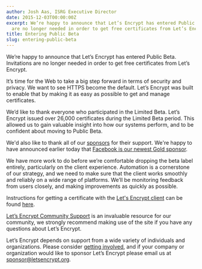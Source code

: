 ```yaml
---
author: Josh Aas, ISRG Executive Director
date: 2015-12-03T00:00:00Z
excerpt: We’re happy to announce that Let’s Encrypt has entered Public Beta. Invitations
  are no longer needed in order to get free certificates from Let’s Encrypt.
title: Entering Public Beta
slug: entering-public-beta
---
```


We’re happy to announce that Let’s Encrypt has entered Public Beta. Invitations are no longer needed in order to get free certificates from Let’s Encrypt.

It’s time for the Web to take a big step forward in terms of security and privacy. We want to see HTTPS become the default. Let’s Encrypt was built to enable that by making it as easy as possible to get and manage certificates.

We’d like to thank everyone who participated in the Limited Beta. Let’s Encrypt issued over 26,000 certificates during the Limited Beta period. This allowed us to gain valuable insight into how our systems perform, and to be confident about moving to Public Beta.

We'd also like to thank all of our [sponsors](/sponsors/) for their support. We're happy to have announced earlier today that [Facebook is our newest Gold sponsor](/2015/12/03/facebook-sponsorship.html).

We have more work to do before we’re comfortable dropping the beta label entirely, particularly on the client experience. Automation is a cornerstone of our strategy, and we need to make sure that the client works smoothly and reliably on a wide range of platforms. We’ll be monitoring feedback from users closely, and making improvements as quickly as possible.

Instructions for getting a certificate with the [Let's Encrypt client](https://github.com/letsencrypt/letsencrypt) can be found [here](https://letsencrypt.readthedocs.org/en/latest/).

[Let’s Encrypt Community Support](https://community.letsencrypt.org/) is an invaluable resource for our community, we strongly recommend making use of the site if you have any questions about Let’s Encrypt.

Let’s Encrypt depends on support from a wide variety of individuals and organizations. Please consider [getting involved](https://letsencrypt.org/getinvolved/), and if your company or organization would like to sponsor Let’s Encrypt please email us at [sponsor@letsencrypt.org](mailto:sponsor@letsencrypt.org).
